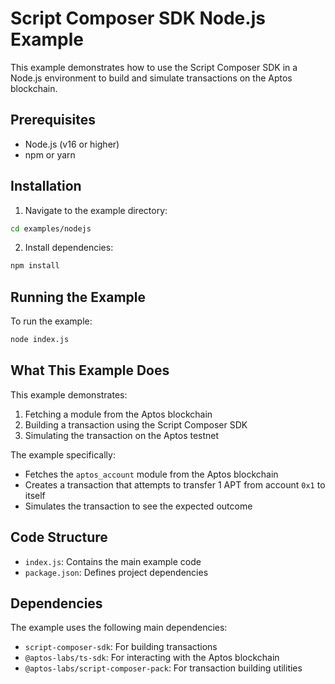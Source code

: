 # Script Composer SDK Node.js Example

This example demonstrates how to use the Script Composer SDK in a Node.js environment to build and simulate transactions on the Aptos blockchain.

## Prerequisites

- Node.js (v16 or higher)
- npm or yarn

## Installation

1. Navigate to the example directory:
```bash
cd examples/nodejs
```

2. Install dependencies:
```bash
npm install
```

## Running the Example

To run the example:

```bash
node index.js
```

## What This Example Does

This example demonstrates:

1. Fetching a module from the Aptos blockchain
2. Building a transaction using the Script Composer SDK
3. Simulating the transaction on the Aptos testnet

The example specifically:
- Fetches the `aptos_account` module from the Aptos blockchain
- Creates a transaction that attempts to transfer 1 APT from account `0x1` to itself
- Simulates the transaction to see the expected outcome

## Code Structure

- `index.js`: Contains the main example code
- `package.json`: Defines project dependencies

## Dependencies

The example uses the following main dependencies:
- `script-composer-sdk`: For building transactions
- `@aptos-labs/ts-sdk`: For interacting with the Aptos blockchain
- `@aptos-labs/script-composer-pack`: For transaction building utilities 